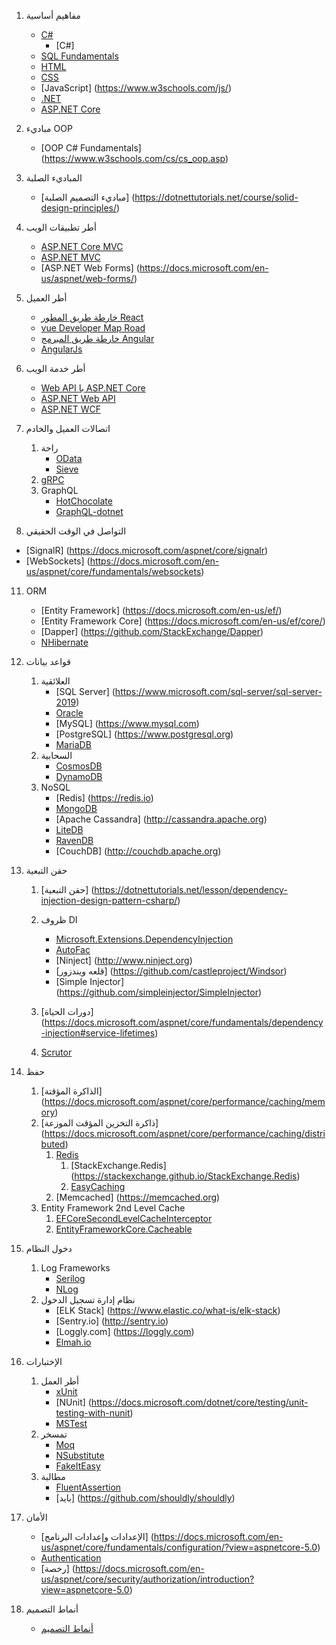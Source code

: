 1. مفاهيم أساسية  
   - [C#](https://docs.microsoft.com/en-us/dotnet/csharp/)
      - [C#]
   - [SQL Fundamentals](https://www.w3schools.com/sql/)
   - [HTML](https://www.w3schools.com/html/)
   - [CSS](https://www.w3schools.com/css/)
   - [JavaScript] (https://www.w3schools.com/js/)
   - [.NET](https://docs.microsoft.com/en-us/documentation/)
   - [ASP.NET Core](https://docs.microsoft.com/en-us/aspnet/core/?view=aspnetcore-5.0)

2. مباديء OOP

    - [OOP C# Fundamentals] (https://www.w3schools.com/cs/cs_oop.asp)

3. المباديء الصلبة

    - [مباديء التصميم الصلبة] (https://dotnettutorials.net/course/solid-design-principles/)

5. أطر تطبيقات الويب

    - [ASP.NET Core MVC](https://docs.microsoft.com/en-us/aspnet/core/mvc/overview?view=aspnetcore-5.0)
    - [ASP.NET MVC](https://docs.microsoft.com/en-us/aspnet/mvc/)
    - [ASP.NET Web Forms] (https://docs.microsoft.com/en-us/aspnet/web-forms/)

7. أطر العميل

    - [خارطة طريق المطور React](https://github.com/saifaustcse/react-developer-roadmap)
    - [vue Developer Map Road](https://github.com/saifaustcse/vue-developer-roadmap)
    - [خارطة طريق المبرمج Angular](https://github.com/saifaustcse/angular-developer-roadmap)
    - [AngularJs](https://angularjs.org/)

8. أطر خدمة الويب
    - [Web API با ASP.NET Core](https://docs.microsoft.com/en-us/aspnet/core/tutorials/first-web-api?view=aspnetcore-5.0&tabs=visual-studio)
    - [ASP.NET Web API](https://docs.microsoft.com/en-us/aspnet/web-api/)
    - [ASP.NET WCF](https://docs.microsoft.com/en-us/dotnet/framework/wcf/getting-started-tutorial)

9. اتصالات العميل والخادم

    1. راحة
        - [OData](https://devblogs.microsoft.com/odata/experimenting-with-odata-in-asp-net-core-3-1)
        - [Sieve](https://github.com/Biarity/Sieve)
    2. [gRPC](https://docs.microsoft.com/en-us/aspnet/core/grpc)
    3. GraphQL
        - [HotChocolate](https://github.com/ChilliCream/hotchocolate)
        - [GraphQL-dotnet](https://github.com/graphql-dotnet/graphql-dotnet)

10. التواصل في الوقت الحقيقي

- [SignalR] (https://docs.microsoft.com/aspnet/core/signalr)
- [WebSockets] (https://docs.microsoft.com/en-us/aspnet/core/fundamentals/websockets)

11. ORM

    - [Entity Framework] (https://docs.microsoft.com/en-us/ef/)
    - [Entity Framework Core] (https://docs.microsoft.com/en-us/ef/core/)
    - [Dapper] (https://github.com/StackExchange/Dapper)
    - [NHibernate](https://github.com/nhibernate/nhibernate-core)

12. قواعد بيانات

    1. العلائقية
        - [SQL Server] (https://www.microsoft.com/sql-server/sql-server-2019)
        - [Oracle](https://www.oracle.com/database/technologies/oracle-database-software-downloads.html)
        - [MySQL] (https://www.mysql.com)
        - [PostgreSQL] (https://www.postgresql.org)
        - [MariaDB](https://mariadb.org)
    2. السحابية
        - [CosmosDB](https://docs.microsoft.com/azure/cosmos-db)
        - [DynamoDB](https://aws.amazon.com/dynamodb)
    3. NoSQL
        - [Redis] (https://redis.io)
        - [MongoDB](https://docs.microsoft.com/aspnet/core/tutorials/first-mongo-app)
        - [Apache Cassandra] (http://cassandra.apache.org)
        - [LiteDB](https://github.com/mbdavid/LiteDB)
        - [RavenDB](https://github.com/ravendb/ravendb)
        - [CouchDB] (http://couchdb.apache.org)

13. حقن التبعية

    1. [حقن التبعية] (https://dotnettutorials.net/lesson/dependency-injection-design-pattern-csharp/)

    2. ظروف DI

        - [Microsoft.Extensions.DependencyInjection](https://docs.microsoft.com/aspnet/core/fundamentals/dependency-injection)
        - [AutoFac](https://autofaccn.readthedocs.io/en/latest/integration/aspnetcore.html)
        - [Ninject] (http://www.ninject.org)
        - [قلعه ویندزور] (https://github.com/castleproject/Windsor)
        - [Simple Injector] (https://github.com/simpleinjector/SimpleInjector)

    3. [دورات الحياة] (https://docs.microsoft.com/aspnet/core/fundamentals/dependency-injection#service-lifetimes)
    4. [Scrutor](https://github.com/khellang/Scrutor)

14. حفظ

    1. [الذاكرة المؤقتة] (https://docs.microsoft.com/aspnet/core/performance/caching/memory)
    2. [ذاكرة التخزين المؤقت الموزعة] (https://docs.microsoft.com/aspnet/core/performance/caching/distributed)
        1. [Redis](https://redis.io/)
            1. [StackExchange.Redis] (https://stackexchange.github.io/StackExchange.Redis)
            2. [EasyCaching](https://github.com/dotnetcore/EasyCaching)
        2. [Memcached] (https://memcached.org)
    3. Entity Framework 2nd Level Cache
        1. [EFCoreSecondLevelCacheInterceptor](https://github.com/VahidN/EFCoreSecondLevelCacheInterceptor)
        2. [EntityFrameworkCore.Cacheable](https://github.com/SteffenMangold/EntityFrameworkCore.Cacheable)

15. دخول النظام
    1. Log Frameworks
        - [Serilog](https://github.com/serilog/serilog)
        - [NLog](https://github.com/NLog/NLog)
    2. نظام إدارة تسجيل الدخول
        - [ELK Stack] (https://www.elastic.co/what-is/elk-stack)
        - [Sentry.io] (http://sentry.io)
        - [Loggly.com] (https://loggly.com)
        - [Elmah.io](http://elmah.io)

16. الإختبارات

    1. أطر العمل
        - [xUnit](https://docs.microsoft.com/dotnet/core/testing/unit-testing-with-dotnet-test)
        - [NUnit] (https://docs.microsoft.com/dotnet/core/testing/unit-testing-with-nunit)
        - [MSTest](https://docs.microsoft.com/dotnet/core/testing/unit-testing-with-mstest)
    2. تمسخر
        - [Moq](https://github.com/moq/moq4)
        - [NSubstitute](https://github.com/nsubstitute/NSubstitute)
        - [FakeItEasy](https://github.com/FakeItEasy/FakeItEasy)
    3. مطالبة
        - [FluentAssertion](https://github.com/fluentassertions/fluentassertions)
        - [باید] (https://github.com/shouldly/shouldly)

17. الأمان

    - [الإعدادات وإعدادات البرنامج] (https://docs.microsoft.com/en-us/aspnet/core/fundamentals/configuration/?view=aspnetcore-5.0)
    - [Authentication](https://docs.microsoft.com/en-us/aspnet/core/security/authentication/?view=aspnetcore-5.0)
    - [رخصة] (https://docs.microsoft.com/en-us/aspnet/core/security/authorization/introduction?view=aspnetcore-5.0)

18. أنماط التصميم

    - [أنماط التصميم](https://dotnettutorials.net/course/dot-net-design-patterns/)

## 
## 
